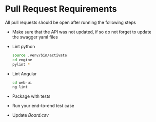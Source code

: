 # Pull Request Requirements

All pull requests should be open after running the following steps

- Make sure that the API was not updated, if so do not forget to update the swagger yaml files

- Lint python

    ```bash
    source .venv/bin/activate
    cd engine
    pylint *
    ```

- Lint Angular

    ```bash
    cd web-ui
    ng lint
    ```

- Package with tests

- Run your end-to-end test case

- Update _Board.csv_
